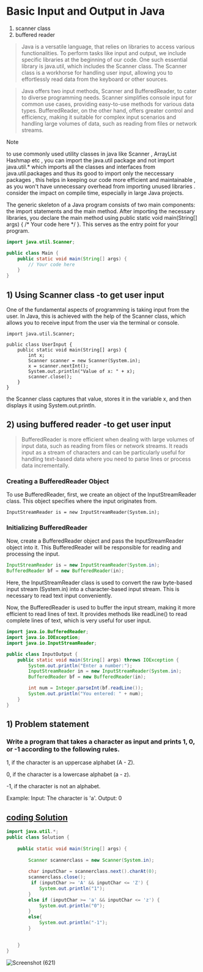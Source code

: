 # Basic Input and Output in Java
1. scanner class
2. buffered reader


 > Java is a versatile language, that relies on libraries to access various functionalities. To perform tasks like input and output, we include specific libraries at the beginning of our code. One such essential library is java.util, which includes the Scanner class. The Scanner class is a workhorse for handling user input, allowing you to effortlessly read data from the keyboard or other sources.

 > Java offers two input methods, Scanner and BufferedReader, to cater to diverse programming needs. Scanner simplifies console input for common use cases, providing easy-to-use methods for various data types. BufferedReader, on the other hand, offers greater control and efficiency, making it suitable for complex input scenarios and handling large volumes of data, such as reading from files or network streams. 








> [!NOTE]
> to use commonly used utility classes in java like Scanner , ArrayList Hashmap etc , you can import the java.util package and not import java.util.* which imports all the classes and interfaces from java.util.packages  and thus its good to import only the neccessary packages , this helps in keeping our code more efficient and maintainable , as you won't have unnecessary overhead from importing unused libraries .
> consider the impact on compile time, especially in large Java projects.




The generic skeleton of a Java program consists of two main components: the import statements and the main method. After importing the necessary libraries, you declare the main method using public static void main(String[] args) { /* Your code here */ }. This serves as the entry point for your program.


```java
import java.util.Scanner;

public class Main {
    public static void main(String[] args) {
        // Your code here
    }
}
```



## 1) Using Scanner class -to get user input 
One of the fundamental aspects of programming is taking input from the user. In Java, this is achieved with the help of the Scanner class, which allows you to receive input from the user via the terminal or console.
```
import java.util.Scanner;

public class UserInput {
    public static void main(String[] args) {
        int x;
        Scanner scanner = new Scanner(System.in);
        x = scanner.nextInt();
        System.out.println("Value of x: " + x);
        scanner.close();
    }
}
```
the Scanner class captures that value, stores it in the variable x, and then displays it using System.out.println.



## 2) using buffered reader -to get user input 
> BufferedReader is more efficient when dealing with large volumes of input data, such as reading from files or network streams.
> It reads input as a stream of characters and can be particularly useful for handling text-based data where you need to parse lines or process data incrementally.

### Creating a BufferedReader Object
To use BufferedReader, first, we create an object of the InputStreamReader class. This object specifies where the input originates from.
```
InputStreamReader is = new InputStreamReader(System.in);
```

### Initializing BufferedReader
Now, create a BufferedReader object and pass the InputStreamReader object into it. This BufferedReader will be responsible for reading and processing the input.
```java
InputStreamReader is = new InputStreamReader(System.in);
BufferedReader bf = new BufferedReader(in);
```
Here, the InputStreamReader class is used to convert the raw byte-based input stream (System.in) into a character-based input stream. This is necessary to read text input conveniently.

Now, the BufferedReader is used to buffer the input stream, making it more efficient to read lines of text. It provides methods like readLine() to read complete lines of text, which is very useful for user input.

```java
import java.io.BufferedReader;
import java.io.IOException;
import java.io.InputStreamReader;

public class InputOutput {
    public static void main(String[] args) throws IOException {
        System.out.println("Enter a number:"); 
        InputStreamReader in = new InputStreamReader(System.in);
        BufferedReader bf = new BufferedReader(in);

        int num = Integer.parseInt(bf.readLine());
        System.out.println("You entered: " + num);
    }
}
```









## 1) Problem statement 
### Write a program that takes a character as input and prints 1, 0, or -1 according to the following rules.

1, if the character is an uppercase alphabet (A - Z).

0, if the character is a lowercase alphabet (a - z).

-1, if the character is not an alphabet.


Example:
Input: The character is 'a'.
Output: 0


## [coding Solution](https://www.codingninjas.com/studio/problems/find-character-case_58513)
```java
import java.util.*;
public class Solution {
    
    public static void main(String[] args) {
        
        Scanner scannerclass = new Scanner(System.in);
        
        char inputChar = scannerclass.next().charAt(0);
        scannerclass.close();
         if (inputChar >= 'A' && inputChar <= 'Z') {
            System.out.println("1");
        }
        else if (inputChar >= 'a' && inputChar <= 'z') {
            System.out.println("0");
        }
        else{
            System.out.println("-1");
        }
       

    }
}
```
![Screenshot (621)](https://github.com/Mogana004/DSA_JAVA/assets/92911280/46410360-5634-4486-968d-7601f341050d)


